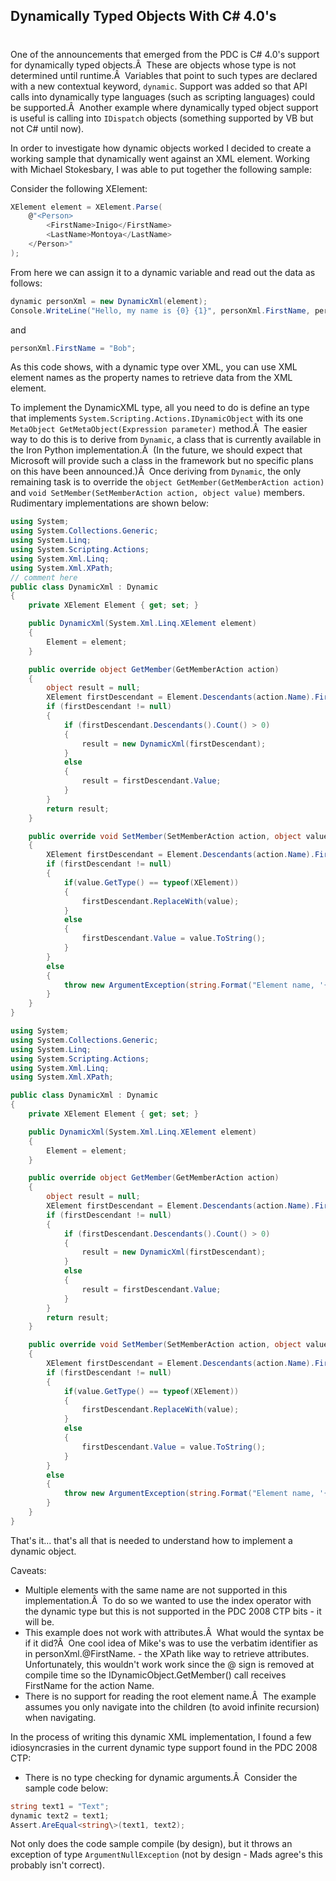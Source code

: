 ## Dynamically Typed Objects With C# 4.0's
#
One of the announcements that emerged from the PDC is C# 4.0's support for dynamically typed objects.Â  These are objects whose type is not determined until runtime.Â  Variables that point to such types are declared with a new contextual keyword, ``` dynamic ```. Support was added so that API calls into dynamically type languages (such as scripting languages) could be supported.Â  Another example where dynamically typed object support is useful is calling into ``` IDispatch ``` objects (something supported by VB but not C# until now).

In order to investigate how dynamic objects worked I decided to create a working sample that dynamically went against an XML element. Working with Michael Stokesbary, I was able to put together the following sample:

Consider the following XElement:

```csharp
XElement element = XElement.Parse(
    @"<Person>
        <FirstName>Inigo</FirstName>
        <LastName>Montoya</LastName>
    </Person>"
);
```

From here we can assign it to a dynamic variable and read out the data as follows:

```csharp
dynamic personXml = new DynamicXml(element);
Console.WriteLine("Hello, my name is {0} {1}", personXml.FirstName, personXml.LastName);
```

and

```csharp
personXml.FirstName = "Bob";
```

As this code shows, with a dynamic type over XML, you can use XML element names as the property names to retrieve data from the XML element.

To implement the DynamicXML type, all you need to do is define an type that implements ``` System.Scripting.Actions.IDynamicObject ``` with its one ``` MetaObject GetMetaObject(Expression parameter) ``` method.Â  The easier way to do this is to derive from ``` Dynamic ```, a class that is currently available in the Iron Python implementation.Â  (In the future, we should expect that Microsoft will provide such a class in the framework but no specific plans on this have been announced.)Â  Once deriving from ``` Dynamic ```, the only remaining task is to override the ``` object GetMember(GetMemberAction action) ``` and ``` void SetMember(SetMemberAction action, object value) ``` members. Rudimentary implementations are shown below:

```csharp
using System;
using System.Collections.Generic;
using System.Linq;
using System.Scripting.Actions;
using System.Xml.Linq;
using System.Xml.XPath;
// comment here
public class DynamicXml : Dynamic
{
    private XElement Element { get; set; }

    public DynamicXml(System.Xml.Linq.XElement element)
    {
        Element = element;
    }

    public override object GetMember(GetMemberAction action)
    {
        object result = null;
        XElement firstDescendant = Element.Descendants(action.Name).FirstOrDefault();
        if (firstDescendant != null)
        {
            if (firstDescendant.Descendants().Count() > 0)
            {
                result = new DynamicXml(firstDescendant);
            }
            else
            {
                result = firstDescendant.Value;
            }
        }
        return result;
    }

    public override void SetMember(SetMemberAction action, object value)
    {
        XElement firstDescendant = Element.Descendants(action.Name).FirstOrDefault();
        if (firstDescendant != null)
        {
            if(value.GetType() == typeof(XElement))
            {
                firstDescendant.ReplaceWith(value);
            }
            else
            {
                firstDescendant.Value = value.ToString();
            }
        }
        else
        {
            throw new ArgumentException(string.Format("Element name, '{0}', does not exist.", action.Name));
        }
    }
}
```

```csharp
using System;
using System.Collections.Generic;
using System.Linq;
using System.Scripting.Actions;
using System.Xml.Linq;
using System.Xml.XPath;

public class DynamicXml : Dynamic
{
    private XElement Element { get; set; }

    public DynamicXml(System.Xml.Linq.XElement element)
    {
        Element = element;
    }

    public override object GetMember(GetMemberAction action)
    {
        object result = null;
        XElement firstDescendant = Element.Descendants(action.Name).FirstOrDefault();
        if (firstDescendant != null)
        {
            if (firstDescendant.Descendants().Count() > 0)
            {
                result = new DynamicXml(firstDescendant);
            }
            else
            {
                result = firstDescendant.Value;
            }
        }
        return result;
    }

    public override void SetMember(SetMemberAction action, object value)
    {
        XElement firstDescendant = Element.Descendants(action.Name).FirstOrDefault();
        if (firstDescendant != null)
        {
            if(value.GetType() == typeof(XElement))
            {
                firstDescendant.ReplaceWith(value);
            }
            else
            {
                firstDescendant.Value = value.ToString();
            }
        }
        else
        {
            throw new ArgumentException(string.Format("Element name, '{0}', does not exist.", action.Name));
        }
    }
}
```

That's it... that's all that is needed to understand how to implement a dynamic object.

Caveats:

- Multiple elements with the same name are not supported in this implementation.Â  To do so we wanted to use the index operator with the dynamic type but this is not supported in the PDC 2008 CTP bits - it will be.
- This example does not work with attributes.Â  What would the syntax be if it did?Â  One cool idea of Mike's was to use the verbatim identifier as in personXml.@FirstName. - the XPath like way to retrieve attributes. Unfortunately, this wouldn't work work since the @ sign is removed at compile time so the IDynamicObject.GetMember() call receives FirstName for the action Name.
- There is no support for reading the root element name.Â  The example assumes you only navigate into the children (to avoid infinite recursion) when navigating.

In the process of writing this dynamic XML implementation, I found a few idiosyncrasies in the current dynamic type support found in the PDC 2008 CTP:

- There is no type checking for dynamic arguments.Â  Consider the sample code below:
    
```csharp
string text1 = "Text";
dynamic text2 = text1;
Assert.AreEqual<string\>(text1, text2);
```

Not only does the code sample compile (by design), but it throws an exception of type ``` ArgumentNullException ``` (not by design - Mads agree's this probably isn't correct).
